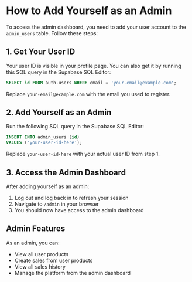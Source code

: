 # How to Add Yourself as an Admin

To access the admin dashboard, you need to add your user account to the `admin_users` table. Follow these steps:

## 1. Get Your User ID

Your user ID is visible in your profile page. You can also get it by running this SQL query in the Supabase SQL Editor:

```sql
SELECT id FROM auth.users WHERE email = 'your-email@example.com';
```

Replace `your-email@example.com` with the email you used to register.

## 2. Add Yourself as an Admin

Run the following SQL query in the Supabase SQL Editor:

```sql
INSERT INTO admin_users (id) 
VALUES ('your-user-id-here');
```

Replace `your-user-id-here` with your actual user ID from step 1.

## 3. Access the Admin Dashboard

After adding yourself as an admin:

1. Log out and log back in to refresh your session
2. Navigate to `/admin` in your browser
3. You should now have access to the admin dashboard

## Admin Features

As an admin, you can:
- View all user products
- Create sales from user products
- View all sales history
- Manage the platform from the admin dashboard